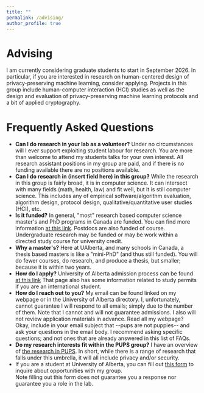 ```yaml
---
title: ""
permalink: /advising/
author_profile: true
---
```


<h1> Advising</h1>
I am currently considering graduate students to start in September 2026. In particular, if you are interested in research on human-centered design of privacy-preserving machine learning, consider applying. Projects in this group include human-computer interaction (HCI) studies as well as the design and evaluation of privacy-preserving machine learning protocols and a bit of applied cryptography. 

<h1>Frequently Asked Questions</h1>
<ul>
  <li><b>Can I do research in your lab as a volunteer?</b> Under no circumstances will I ever support exploiting student labour for research. You are more than welcome to attend my students talks for your own interest. All research assistant positions in my group are paid, and if there is no funding available there are no positions available. </li> 
  <li><b>Can I do research in (insert field here) in this group?</b> While the research in this group is fairly broad, it is in computer science. It can intersect with many fields (math, health, law) and fit well, but it is still computer science. This includes any of empirical software/algorithm evaluation, algorithm design, protocol design, qualitative/quantitative user studies (HCI), etc. </li>
   <li><b>Is it funded?</b> In general, "most" research based computer science master's and PhD programs in Canada are funded. You can find more information <a href="https://www.ualberta.ca/computing-science/undergraduate-studies/financial-support-and-awards.html">at this link</a>. Postdocs are also funded of course. Undergraduate research may be funded or may be work within a directed study course for university credit. </li>
  
  <li><b>Why a master's?</b> Here at UAlberta, and many schools in Canada, a thesis based masters is like a "mini-PhD" (and thus still funded). You will do fewer courses, do research, and produce a thesis, but smaller; because it is within two years.</li>
   <li><b>How do I apply?</b> University of Alberta admission process can be found <a href="https://www.ualberta.ca/computing-science/graduate-studies/programs-and-admissions/index.html">at this link</a> That page also has some information related to study permits if you are an international student.</li>
   <li><b>How do I reach out to you?</b> My email can be found linked on my webpage or in the University of Alberta directory. I, unfortunately, cannot guarantee I will respond to all emails; simply due to the number of them. Note that I cannot and will not guarantee admissions. I also will not review application materials in advance. Read all my webpage? Okay, include in your email subject that --pups are not puppies-- and ask your questions in the email body. I recommend asking specific questions; and not ones that are already answered in this list of FAQs.</li>
  <li><b>Do my research interests fit within the PUPS group?</b> I have an overview of <a href="https://bkacsmar.github.io/pups/">the research in PUPS</a>. In short, while there is a range of research that falls under this umbrella, it will all include privacy and/or security.</li>
  <li>If you are a student at University of Alberta, you can fill out <a href="https://docs.google.com/forms/d/e/1FAIpQLSfRRbYAS6SkA-qp2kwuItRi6nieydUxIISKprOAY3hFNuzepg/viewform?usp=header">this form</a> to inquire about opportunities with my group. </li> Note filling out this form does not guarantee you a response nor guarantee you a role in the lab. 
</ul>
